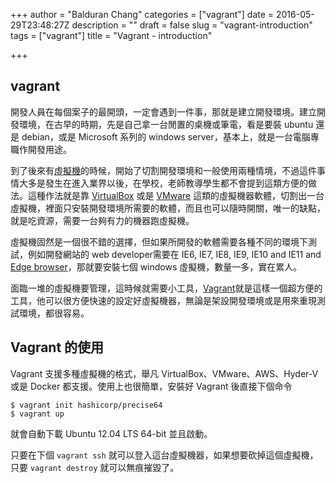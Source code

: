 +++
author = "Balduran Chang"
categories = ["vagrant"]
date = 2016-05-29T23:48:27Z
description = ""
draft = false
slug = "vagrant-introduction"
tags = ["vagrant"]
title = "Vagrant - introduction"

+++


## vagrant

開發人員在每個案子的最開頭，一定會遇到一件事，那就是建立開發環境。建立開發環境，在古早的時期，先是自己拿一台閒置的桌機或筆電，看是要裝 ubuntu 還是 debian，或是 Microsoft 系列的 windows server，基本上，就是一台電腦專職作開發用途。

到了後來有[虛擬機](https://en.wikipedia.org/wiki/Virtual_machine)的時候，開始了切割開發環境和一般使用兩種情境，不過這件事情大多是發生在進入業界以後，在學校，老師教導學生都不會提到這類方便的做法。這種作法就是靠 [VirtualBox](https://www.virtualbox.org/) 或是 [VMware](http://www.vmware.com/) 這類的虛擬機器軟體，切割出一台虛擬機，裡面只安裝開發環境所需要的軟體，而且也可以隨時開關，唯一的缺點，就是吃資源，需要一台夠有力的機器跑虛擬機。

虛擬機固然是一個很不錯的選擇，但如果所開發的軟體需要各種不同的環境下測試，例如開發網站的 web developer需要在 IE6, IE7, IE8, IE9, IE10 and IE11 and [Edge browser](https://www.microsoft.com/en-us/windows/microsoft-edge)，那就要安裝七個 windows 虛擬機，數量一多，實在累人。

面臨一堆的虛擬機要管理，這時候就需要小工具，[Vagrant](https://www.vagrantup.com/)就是這樣一個超方便的工具，他可以很方便快速的設定好虛擬機器，無論是架設開發環境或是用來重現測試環境，都很容易。

## Vagrant 的使用
Vagrant 支援多種虛擬機的格式，舉凡 VirtualBox、VMware、AWS、Hyder-V 或是 Docker 都支援。使用上也很簡單，安裝好 Vagrant 後直接下個命令

```
$ vagrant init hashicorp/precise64
$ vagrant up
```
就會自動下載 Ubuntu 12.04 LTS 64-bit 並且啟動。


只要在下個 `vagrant ssh` 就可以登入這台虛擬機器，如果想要砍掉這個虛擬機，只要 `vagrant destroy` 就可以無痕摧毀了。

